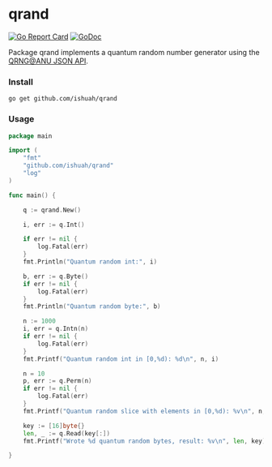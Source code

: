 # qrand
[![Go Report Card](https://goreportcard.com/badge/github.com/ishuah/qrand)](https://goreportcard.com/badge/github.com/ishuah/qrand)
[![GoDoc](https://pkg.go.dev/badge/github.com/ishuah/qrand)](https://pkg.go.dev/github.com/ishuah/qrand)

Package qrand implements a quantum random number generator using the [QRNG@ANU JSON API](https://qrng.anu.edu.au/contact/api-documentation/).

### Install
`go get github.com/ishuah/qrand`

### Usage
```go
package main

import (
	"fmt"
	"github.com/ishuah/qrand"
	"log"
)

func main() {

	q := qrand.New()

	i, err := q.Int()

	if err != nil {
		log.Fatal(err)
	}
	fmt.Println("Quantum random int:", i)

	b, err := q.Byte()
	if err != nil {
		log.Fatal(err)
	}
	fmt.Println("Quantum random byte:", b)

	n := 1000
	i, err = q.Intn(n)
	if err != nil {
		log.Fatal(err)
	}
	fmt.Printf("Quantum random int in [0,%d): %d\n", n, i)

	n = 10
	p, err := q.Perm(n)
	if err != nil {
		log.Fatal(err)
	}
	fmt.Printf("Quantum random slice with elements in [0,%d): %v\n", n, p)

	key := [16]byte{}
	len, _ := q.Read(key[:])
	fmt.Printf("Wrote %d quantum random bytes, result: %v\n", len, key)

}

```
